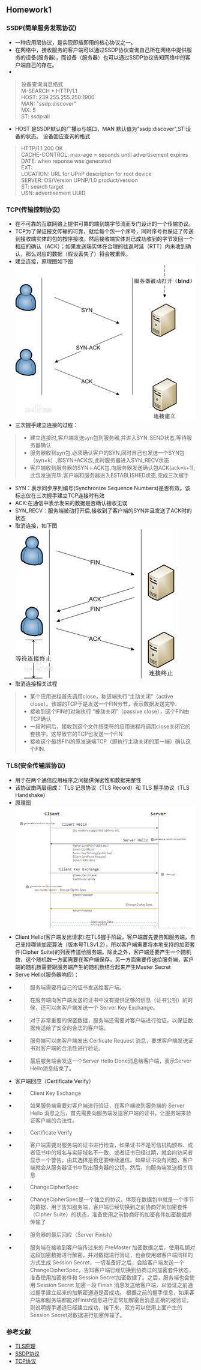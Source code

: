 ## Homework1
### SSDP(简单服务发现协议)
- 一种应用层协议，是实现即插即用的核心协议之一。
- 在网络中，接收服务的客户端可以通过SSDP协议查询自己所在网络中提供服务的设备(服务器)，而设备（服务器）也可以通过SSDP协议告知网络中的客户端自己的存在。
- 
>设备查询消息格式<br/>
>M-SEARCH * HTTP/1.1<br/>
>HOST: 239.255.255.250:1900<br/>
>MAN: "ssdp:discover"<br/>
>MX: 5<br/>
>ST: ssdp:all</br>
-  HOST 是SSDP默认的广播ip与端口，MAN 默认值为"ssdp:discover",ST:设备的状态。
设备回应查询的格式<br/>
>HTTP/1.1 200 OK<br/>
>CACHE-CONTROL: max-age = seconds until advertisement expires<br/>
>DATE: when reponse was generated <br/>
>EXT:<br/>
>LOCATION: URL for UPnP description for root device<br/>
>SERVER: OS/Version UPNP/1.0 product/version<br/>
>ST: search target<br/>
>USN: advertisement UUID<br/>
### TCP(传输控制协议)
- 在不可靠的互联网络上提供可靠的端到端字节流而专门设计的一个传输协议。
- TCP为了保证报文传输的可靠，就给每个包一个序号，同时序号也保证了传送到接收端实体的包的按序接收。然后接收端实体对已成功收到的字节发回一个相应的确认（ACK）；如果发送端实体在合理的往返时延（RTT）内未收到确认，那么对应的数据（假设丢失了）将会被重传。
- 建立连接，原理图如下图<br/>
![ABC](homework1/image/1.jpg)
- 三次握手建立连接的过程：
>- 建立连接时,客户端发送syn包到服务器,并进入SYN_SEND状态,等待服务器确认<br/>
>- 服务器收到syn包,必须确认客户的SYN,同时自己也发送一个SYN包（syn=k）,即SYN+ACK包,此时服务器进入SYN_RECV状态<br/>
>- 客户端收到服务器的SYN＋ACK包,向服务器发送确认包ACK(ack=k+1),此包发送完毕,客户端和服务器进入ESTABLISHED状态,完成三次握手<br/>
- SYN：表示同步序列编号(Synchronize Sequence Numbers)是否有效。该标志仅在三次握手建立TCP连接时有效
- ACK:在通信中表示发来的数据是否确认接收无误
- SYN_RECV：服务端被动打开后,接收到了客户端的SYN并且发送了ACK时的状态
- 取消连接，如下图<br/>
![ABC](homework1/image/2.jpg)
- 取消连接相关过程
>- 某个应用进程首先调用close，称该端执行“主动关闭”（active close）。该端的TCP于是发送一个FIN分节，表示数据发送完毕.
>- 接收到这个FIN的对端执行 “被动关闭”（passive close），这个FIN由TCP确认
>- 一段时间后，接收到这个文件结束符的应用进程将调用close关闭它的套接字。这导致它的TCP也发送一个FIN
>- 接收这个最终FIN的原发送端TCP（即执行主动关闭的那一端）确认这个FIN.<br/>
### TLS(安全传输层协议)
- 用于在两个通信应用程序之间提供保密性和数据完整性
- 该协议由两层组成： TLS 记录协议（TLS Record）和 TLS 握手协议（TLS Handshake）
- 原理图<br/>
![ABC](homework1/image/3.png)
- Client Hello(客户端发出请求):在TLS握手阶段，客户端首先要告知服务端，自己支持哪些加密算法（版本号TLSv1.2），所以客户端需要将本地支持的加密套件(Cipher Suite)的列表传送给服务端。除此之外，客户端还要产生一个随机数，这个随机数一方面需要在客户端保存，另一方面需要传送给服务端，客户端的随机数需要跟服务端产生的随机数结合起来产生Master Secret
- Serve Hello(服务器响应)：
- >服务端需要将自己的证书发送给客户端。
- >在服务端向客户端发送的证书中没有提供足够的信息（证书公钥）的时候，还可以向客户端发送一个 Server Key Exchange。
- >对于非常重要的保密数据，服务端还需要对客户端进行验证，以保证数据传送给了安全的合法的客户端。
- >服务端可以向客户端发出 Cerficate Request 消息，要求客户端发送证书对客户端的合法性进行验证。
- >最后服务端会发送一个Server Hello Done消息给客户端，表示Server Hello消息结束了。
- 客户端回应（Certificate Verify）
- >Client Key Exchange
- >如果服务端需要对客户端进行验证，在客户端收到服务端的 Server Hello 消息之后，首先需要向服务端发送客户端的证书，让服务端来验证客户端的合法性。
- >Certificate Verify 
- >客户端需要对服务端的证书进行检查，如果证书不是可信机构颁布、或者证书中的域名与实际域名不一致、或者证书已经过期，就会向访问者显示一个警告，由其选择是否还要继续通信。如果证书没有问题，客户端就会从服务器证书中取出服务器的公钥。然后，向服务端发送相关信息
- >ChangeCipherSpec 
- >ChangeCipherSpec是一个独立的协议，体现在数据包中就是一个字节的数据，用于告知服务端，客户端已经切换到之前协商好的加密套件（Cipher Suite）的状态，准备使用之前协商好的加密套件加密数据并传输了
- > 服务器的最后回应（Server Finish）
- > 服务端在接收到客户端传过来的 PreMaster 加密数据之后，使用私钥对这段加密数据进行解密，并对数据进行验证，也会使用跟客户端同样的方式生成 Session Secret，一切准备好之后，会给客户端发送一个 ChangeCipherSpec，告知客户端已经切换到协商过的加密套件状态，准备使用加密套件和 Session Secret加密数据了。之后，服务端也会使用 Session Secret 加密一段 Finish 消息发送给客户端，以验证之前通过握手建立起来的加解密通道是否成功。
根据之前的握手信息，如果客户端和服务端都能对Finish信息进行正常加解密且消息正确的被验证，则说明握手通道已经建立成功，接下来，双方可以使用上面产生的Session Secret对数据进行加密传输了。<br/>

### 参考文献
- [TLS原理](https://blog.csdn.net/alinyua/article/details/79476365)
- [SSDP协议](https://blog.csdn.net/zhu530548851/article/details/28611657)
- [TCP协议](https://blog.csdn.net/sinat_36629696/article/details/80740678)

